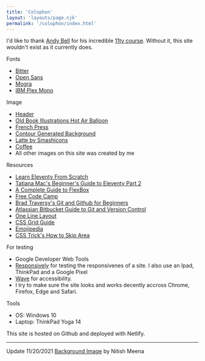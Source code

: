 ```yaml
---
title: 'Colophon'
layout: 'layouts/page.njk'
permalink: '/colophon/index.html'
---
```


I'd like to thank [Andy Bell](https://hankchizljaw.com/) for his incredible [11ty course](https://piccalil.li/course/learn-eleventy-from-scratch/). Without it, this site wouldn't exist as it currently does.

Fonts

* [Bitter](https://fonts.google.com/specimen/Bitter)
* [Open Sans](https://fonts.google.com/specimen/Open+Sans)
* [Mogra](https://fonts.google.com/specimen/Mogra)
* [IBM Plex Mono](https://fonts.google.com/specimen/IBM+Plex+Mono)

Image

* [Header](https://www.joshwcomeau.com/gradient-generator/)
* [Old Book Illustrations Hot Air Balloon](https://www.oldbookillustrations.com/wp-content/uploads/2020/02/de-groof-falling.jpg)
* [French Press](https://www.manypixels.co/gallery/?color=d5ab47&page=1&s=coffee)
* [Contour Generated Background](https://makebackground.io/bk/contour/gray-contour-map-vintage-texture)
* [Latte by Smashicons](https://www.flaticon.com/authors/smashicons)
* [Coffee](https://www.manypixels.co/gallery/?color=f7df74&page=1&s=coffee)
* All other images on this site was created by me

Resources

* [Learn Eleventy From Scratch](https://piccalil.li/course/learn-eleventy-from-scratch/)
* [Tatiana Mac's Beginner's Guide to Eleventy Part 2](https://tatianamac.com/posts/beginner-eleventy-tutorial-partii/)
* [A Complete Guide to FlexBox](https://css-tricks.com/snippets/css/a-guide-to-flexbox/)
* [Free Code Camp](https://www.freecodecamp.org/)
* [Brad Traversy's Git and Github for Beginners](https://www.youtube.com/watch?v=SWYqp7iY_Tc)
* [Atlassian Bitbucket Guide to Git and Version Control](https://www.atlassian.com/git/tutorials/what-is-version-control)
* [One Line Layout](https://1linelayouts.glitch.me/)
* [CSS Grid Guide](https://learncssgrid.com/)
* [Emojipedia](https://emojipedia.org/)
* [CSS Trick's How to Skip Area](https://css-tricks.com/how-to-create-a-skip-to-content-link/)

For testing

* Google Developer Web Tools
* [Responsively](https://responsively.app/) for testing the responsivenes of a site. I also use an Ipad, ThinkPad and a Google Pixel
* [Wave](https://wave.webaim.org/) for accessibility. 
* I try to make sure the site looks and works decently accross Chrome, Firefox, Edge and Safari.

Tools

* OS: Windows 10
* Laptop: ThinkPad Yoga 14

This site is hosted on Github and deployed with Netlify.
____________
Update 11/20/2021
 [Background Image](https://unsplash.com/photos/RbbdzZBKRDY) by Nitish Meena